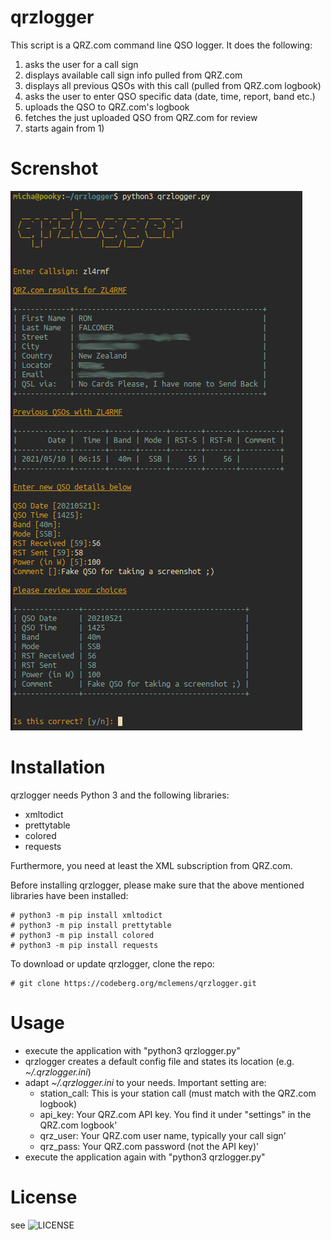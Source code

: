 # qrzlogger

This script is a QRZ.com command line QSO logger.
It does the following:
  1) asks the user for a call sign
  2) displays available call sign info pulled from QRZ.com
  3) displays all previous QSOs with this call (pulled from QRZ.com logbook)
  4) asks the user to enter QSO specific data (date, time, report, band etc.)
  5) uploads the QSO to QRZ.com's logbook
  5) fetches the just uploaded QSO from QRZ.com for review
  7) starts again from 1)

# Screnshot

![screenshot](/screenshot.jpg?raw=true "screenshot")

# Installation

qrzlogger needs Python 3 and the following libraries:

 * xmltodict
 * prettytable
 * colored
 * requests

Furthermore, you need at least the XML subscription from QRZ.com.

Before installing qrzlogger, please make sure that the above mentioned libraries have been installed:

```
# python3 -m pip install xmltodict
# python3 -m pip install prettytable
# python3 -m pip install colored
# python3 -m pip install requests
```

To download or update qrzlogger, clone the repo:

```
# git clone https://codeberg.org/mclemens/qrzlogger.git
```

# Usage

 * execute the application with "python3 qrzlogger.py"
 * qrzlogger creates a default config file and states its location (e.g. _~/.qrzlogger.ini_)
 * adapt _~/.qrzlogger.ini_ to your needs. Important setting are:
    * station_call: This is your station call (must match with the QRZ.com logbook)
    * api_key: Your QRZ.com API key. You find it under "settings" in the QRZ.com logbook'
    * qrz_user: Your QRZ.com user name, typically your call sign'
    * qrz_pass: Your QRZ.com password (not the API key)'
 * execute the application again with "python3 qrzlogger.py"

# License

see ![LICENSE](LICENSE)